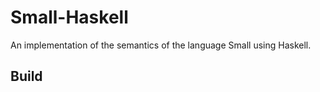 # Small-Haskell

An implementation of the semantics of the language Small using Haskell.

## Build

